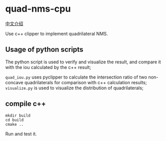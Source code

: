 # quad-nms-cpu

[中文介绍](./README_CN.md)

Use c++ clipper to implement quadrilateral NMS.

## Usage of python scripts

The python script is used to verify and visualize the result, and compare it with the iou calculated by the c++ result;

`quad_iou.py` uses pyclipper to calculate the intersection ratio of two non-concave quadrilaterals for comparison with c++ calculation results;
`visualize.py` is used to visualize the distribution of quadrilaterals;

## compile c++

```
mkdir build
cd build
cmake ..
```
Run and test it.
